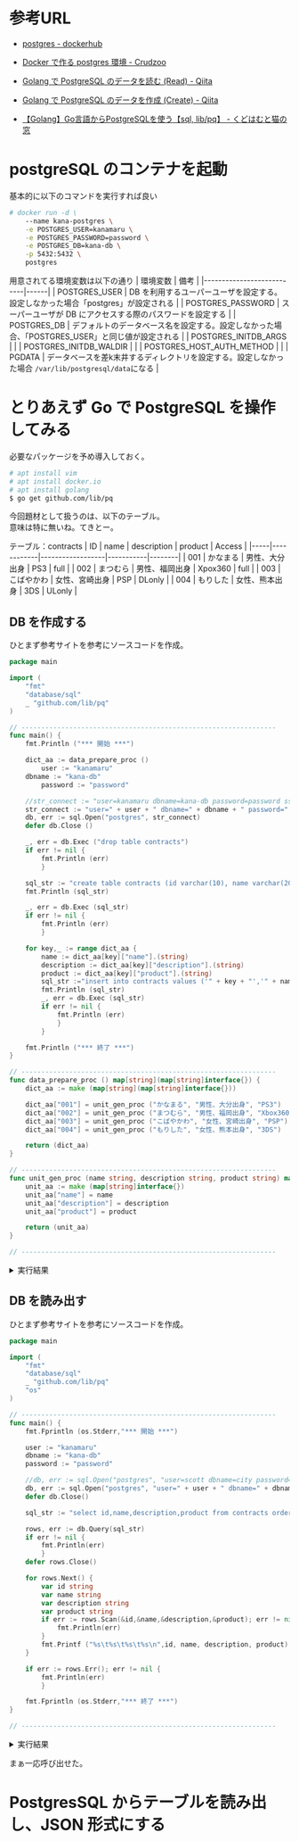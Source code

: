 
# 参考URL

- [postgres - dockerhub](https://hub.docker.com/_/postgres)
- [Docker で作る postgres 環境 - Crudzoo](https://crudzoo.com/blog/docker-postgres)


- [Golang で PostgreSQL のデータを読む (Read) - Qiita](https://qiita.com/ekzemplaro/items/5d804a60a11ce046344a)
- [Golang で PostgreSQL のデータを作成 (Create) - Qiita](https://qiita.com/ekzemplaro/items/54a83c130a5b62e2e88b)
- [【Golang】Go言語からPostgreSQLを使う【sql, lib/pq】 - くどはむと猫の窓](http://kudohamu.hatenablog.com/entry/2014/11/29/121328)



# postgreSQL のコンテナを起動

基本的に以下のコマンドを実行すれば良い


```sh
# docker run -d \
    --name kana-postgres \
    -e POSTGRES_USER=kanamaru \
    -e POSTGRES_PASSWORD=password \
    -e POSTGRES_DB=kana-db \
    -p 5432:5432 \
    postgres
```

用意されてる環境変数は以下の通り
| 環境変数                  | 備考 |
|---------------------------|------|
| POSTGRES_USER             | DB を利用するユーパーユーザを設定する。設定しなかった場合「postgres」が設定される         |
| POSTGRES_PASSWORD         | スーパーユーザが DB にアクセスする際のパスワードを設定する         |
| POSTGRES_DB               | デフォルトのデータベース名を設定する。設定しなかった場合、「POSTGRES_USER」と同じ値が設定される |
| POSTGRES_INITDB_ARGS      |          |
| POSTGRES_INITDB_WALDIR    |          |
| POSTGRES_HOST_AUTH_METHOD |          |
| PGDATA                    | データベースを差k末井するディレクトリを設定する。設定しなかった場合 `/var/lib/postgresql/data`になる         |






# とりあえず Go で PostgreSQL を操作してみる


必要なパッケージを予め導入しておく。
```sh
# apt install vim
# apt install docker.io
# apt install golang
$ go get github.com/lib/pq
```


今回題材として扱うのは、以下のテーブル。  
意味は特に無いね。てきとー。

テーブル：contracts
| ID  | name       | description      | product   | Access |
|-----|------------|------------------|-----------|--------|
| 001 | かなまる   | 男性、大分出身   | PS3       | full   |
| 002 | まつむら   | 男性、福岡出身   | Xpox360   | full   |
| 003 | こばやかわ | 女性、宮崎出身   | PSP       | DLonly |
| 004 | もりした   | 女性、熊本出身   | 3DS       | ULonly |



## DB を作成する

ひとまず参考サイトを参考にソースコードを作成。

```go
package main

import (
    "fmt"
    "database/sql"
    _ "github.com/lib/pq"
)

// ----------------------------------------------------------------
func main() {
    fmt.Println ("*** 開始 ***")

    dict_aa := data_prepare_proc ()
        user := "kanamaru"
    dbname := "kana-db"
        password := "password"

    //str_connect := "user=kanamaru dbname=kana-db password=password sslmode=disable"
    str_connect := "user=" + user + " dbname=" + dbname + " password=" + password + " sslmode=disable"
    db, err := sql.Open("postgres", str_connect)
    defer db.Close ()

    _, err = db.Exec ("drop table contracts")
    if err != nil {
        fmt.Println (err)
        }

    sql_str := "create table contracts (id varchar(10), name varchar(20), description varchar(20),product varchar(10))"
    fmt.Println (sql_str)

    _, err = db.Exec (sql_str)
    if err != nil {
        fmt.Println (err)
        }

    for key,_ := range dict_aa {
        name := dict_aa[key]["name"].(string)
        description := dict_aa[key]["description"].(string)
        product := dict_aa[key]["product"].(string)
        sql_str :="insert into contracts values ('" + key + "','" + name + "','" + description + "','" + product + "')"
        fmt.Println (sql_str)
        _, err = db.Exec (sql_str)
        if err != nil {
            fmt.Println (err)
            }
        }

    fmt.Println ("*** 終了 ***")
}

// ----------------------------------------------------------------
func data_prepare_proc () map[string](map[string]interface{}) {
    dict_aa := make (map[string](map[string]interface{}))

    dict_aa["001"] = unit_gen_proc ("かなまる", "男性、大分出身", "PS3")
    dict_aa["002"] = unit_gen_proc ("まつむら", "男性、福岡出身", "Xbox360")
    dict_aa["003"] = unit_gen_proc ("こばやかわ", "女性、宮崎出身", "PSP")
    dict_aa["004"] = unit_gen_proc ("もりした", "女性、熊本出身", "3DS")

    return (dict_aa)
}

// ----------------------------------------------------------------
func unit_gen_proc (name string, description string, product string) map[string]interface{} {
    unit_aa := make (map[string]interface{})
    unit_aa["name"] = name
    unit_aa["description"] = description
    unit_aa["product"] = product

    return (unit_aa)
}

// ----------------------------------------------------------------
```



<details><summary>実行結果</summary><div>

```sh
$ go run ./create_DB.go
*** 開始 ***
pq: table "contracts" does not exist
create table contracts (id varchar(10), name varchar(20), description varchar(20),product varchar(10))
insert into contracts values ('001','かなまる','男性、大分出身','PS3')
insert into contracts values ('002','まつむら','男性、福岡出身','Xbox360')
insert into contracts values ('003','こばやかわ','女性、宮崎出身','PSP')
insert into contracts values ('004','もりした','女性、熊本出身','3DS')
*** 終了 ***
```
</div></details>






## DB を読み出す



ひとまず参考サイトを参考にソースコードを作成。


```go
package main

import (
    "fmt"
    "database/sql"
    _ "github.com/lib/pq"
    "os"
)

// ----------------------------------------------------------------
func main() {
    fmt.Fprintln (os.Stderr,"*** 開始 ***")

    user := "kanamaru"
    dbname := "kana-db"
    password := "password"

    //db, err := sql.Open("postgres", "user=scott dbname=city password=tiger123 sslmode=disable")
    db, err := sql.Open("postgres", "user=" + user + " dbname=" + dbname + " password=" + password + " sslmode=disable")
    defer db.Close()

    sql_str := "select id,name,description,product from contracts order by id"

    rows, err := db.Query(sql_str)
    if err != nil {
        fmt.Println(err)
        }
    defer rows.Close()

    for rows.Next() {
        var id string
        var name string
        var description string
        var product string
        if err := rows.Scan(&id,&name,&description,&product); err != nil {
            fmt.Println(err)
        }
        fmt.Printf ("%s\t%s\t%s\t%s\n",id, name, description, product)
    }

    if err := rows.Err(); err != nil {
        fmt.Println(err)
        }

    fmt.Fprintln (os.Stderr,"*** 終了 ***")
}

// ----------------------------------------------------------------
```





<details><summary>実行結果</summary><div>

```sh
$ go run ./read_DB.go
*** 開始 ***
001     かなまる        男性、大分出身  PS3
002     まつむら        男性、福岡出身  Xbox360
003     こばやかわ      女性、宮崎出身  PSP
004     もりした        女性、熊本出身  3DS
*** 終了 ***
```
</div></details>

まぁ一応呼び出せた。



# PostgresSQL からテーブルを読み出し、JSON 形式にする













